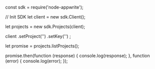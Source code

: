 const sdk = require('node-appwrite');

// Init SDK
let client = new sdk.Client();

let projects = new sdk.Projects(client);

client
    .setProject('')
    .setKey('')
;

let promise = projects.listProjects();

promise.then(function (response) {
    console.log(response);
}, function (error) {
    console.log(error);
});